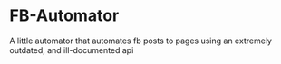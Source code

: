 # FB-Automator
A little automator that automates fb posts to pages using an extremely outdated, and ill-documented api
